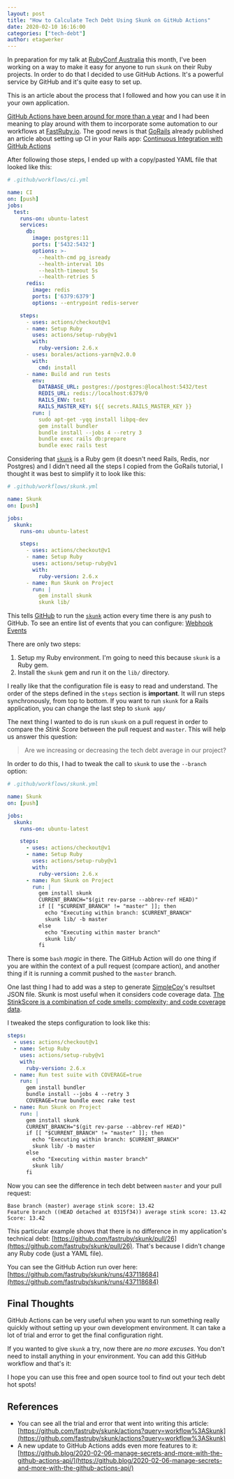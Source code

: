 ```yaml
---
layout: post
title: "How to Calculate Tech Debt Using Skunk on GitHub Actions"
date: 2020-02-10 16:16:00
categories: ["tech-debt"]
author: etagwerker
---
```


In preparation for my talk at [RubyConf Australia](https://www.rubyconf.org.au/) this
month, I've been working on a way to make it easy for anyone to run `skunk` on their
Ruby projects. In order to do that I decided to use GitHub Actions. It's a powerful
service by GitHub and it's quite easy to set up.

This is an article about the process that I followed and how you can use it in your own
application.

<!--more-->

[GitHub Actions have been around for more than a year](https://github.blog/2018-10-17-action-demos/)
and I had been meaning to play around with them to incorporate some automation to
our workflows at [FastRuby.io](https://fastruby.io). The good news is that [GoRails](https://gorails.com)
already published an article about setting up CI in your Rails app:
[Continuous Integration with GitHub Actions](https://gorails.com/episodes/github-actions-continuous-integration-ruby-on-rails)

After following those steps, I ended up with a copy/pasted YAML file that looked like this:

```yaml
# .github/workflows/ci.yml

name: CI
on: [push]
jobs:
  test:
    runs-on: ubuntu-latest
    services:
      db:
        image: postgres:11
        ports: ['5432:5432']
        options: >-
          --health-cmd pg_isready
          --health-interval 10s
          --health-timeout 5s
          --health-retries 5
      redis:
        image: redis
        ports: ['6379:6379']
        options: --entrypoint redis-server

    steps:
      - uses: actions/checkout@v1
      - name: Setup Ruby
        uses: actions/setup-ruby@v1
        with:
          ruby-version: 2.6.x
      - uses: borales/actions-yarn@v2.0.0
        with:
          cmd: install
      - name: Build and run tests
        env:
          DATABASE_URL: postgres://postgres:@localhost:5432/test
          REDIS_URL: redis://localhost:6379/0
          RAILS_ENV: test
          RAILS_MASTER_KEY: ${{ secrets.RAILS_MASTER_KEY }}
        run: |
          sudo apt-get -yqq install libpq-dev
          gem install bundler
          bundle install --jobs 4 --retry 3
          bundle exec rails db:prepare
          bundle exec rails test
```

Considering that [`skunk`](https://github.com/fastruby/skunk) is a Ruby gem (it
doesn't need Rails, Redis, nor Postgres) and I didn't need all the steps I copied
from the GoRails tutorial, I thought it was best to simplify it to look like this:

```yaml
# .github/workflows/skunk.yml

name: Skunk
on: [push]

jobs:
  skunk:
    runs-on: ubuntu-latest

    steps:
      - uses: actions/checkout@v1
      - name: Setup Ruby
        uses: actions/setup-ruby@v1
        with:
          ruby-version: 2.6.x
      - name: Run Skunk on Project
        run: |
          gem install skunk
          skunk lib/
```

This tells [GitHub](https://github.com) to run the [`skunk`](https://github.com/fastruby/skunk)
action every time there is any push to GitHub. To see an entire list
of events that you can configure: [Webhook Events](https://help.github.com/en/actions/automating-your-workflow-with-github-actions/events-that-trigger-workflows#webhook-events)

There are only two steps:

1. Setup my Ruby environment. I'm going to need this because `skunk` is a Ruby gem.
1. Install the `skunk` gem and run it on the `lib/` directory.

I really like that the configuration file is easy to read and understand. The
order of the steps defined in the `steps` section is **important**. It will run
steps synchronously, from top to bottom. If you want to run `skunk` for a Rails
application, you can change the last step to `skunk app/`

The next thing I wanted to do is run `skunk` on a pull request in order to
compare the _Stink Score_ between the pull request and `master`. This will help
us answer this question:

> Are we increasing or decreasing the tech debt average in our project?

In order to do this, I had to tweak the call to `skunk` to use the `--branch`
option:

```yaml
# .github/workflows/skunk.yml

name: Skunk
on: [push]

jobs:
  skunk:
    runs-on: ubuntu-latest

    steps:
      - uses: actions/checkout@v1
      - name: Setup Ruby
        uses: actions/setup-ruby@v1
        with:
          ruby-version: 2.6.x
      - name: Run Skunk on Project
        run: |
          gem install skunk
          CURRENT_BRANCH="$(git rev-parse --abbrev-ref HEAD)"
          if [[ "$CURRENT_BRANCH" != "master" ]]; then
            echo "Executing within branch: $CURRENT_BRANCH"
            skunk lib/ -b master
          else
            echo "Executing within master branch"
            skunk lib/
          fi
```

There is some `bash` _magic_ in there. The GitHub Action will do one thing if
you are within the context of a pull request (compare action), and another thing
if it is running a commit pushed to the `master` branch.

One last thing I had to add was a step to generate [SimpleCov](https://github.com/colszowka/simplecov)'s
resultset JSON file. Skunk is most useful when it considers code coverage data.
[The StinkScore is a combination of code smells; complexity; and code coverage data](https://github.com/fastruby/skunk#what-is-the-stinkscore).

I tweaked the steps configuration to look like this:

```yaml
steps:
  - uses: actions/checkout@v1
  - name: Setup Ruby
    uses: actions/setup-ruby@v1
    with:
      ruby-version: 2.6.x
  - name: Run test suite with COVERAGE=true
    run: |
      gem install bundler
      bundle install --jobs 4 --retry 3
      COVERAGE=true bundle exec rake test
  - name: Run Skunk on Project
    run: |
      gem install skunk
      CURRENT_BRANCH="$(git rev-parse --abbrev-ref HEAD)"
      if [[ "$CURRENT_BRANCH" != "master" ]]; then
        echo "Executing within branch: $CURRENT_BRANCH"
        skunk lib/ -b master
      else
        echo "Executing within master branch"
        skunk lib/
      fi
```

Now you can see the difference in tech debt between `master` and your pull
request:

```
Base branch (master) average stink score: 13.42
Feature branch ((HEAD detached at 0315f34)) average stink score: 13.42
Score: 13.42
```

This particular example shows that there is no difference in my application's
technical debt: [https://github.com/fastruby/skunk/pull/26](https://github.com/fastruby/skunk/pull/26).
That's because I didn't change any Ruby code (just a YAML file).

You can see the GitHub Action run over here:
[https://github.com/fastruby/skunk/runs/437118684](https://github.com/fastruby/skunk/runs/437118684)

## Final Thoughts

GitHub Actions can be very useful when you want to run something really quickly
without setting up your own development environment. It can take a lot of trial
and error to get the final configuration right.

If you wanted to give `skunk` a try, now there are _no more excuses_. You don't
need to install anything in your environment. You can add this GitHub workflow
and that's it:

<script src="https://gist.github.com/etagwerker/52e0add0af4281ed38fdc54a502b653f.js"></script>

I hope you can use this free and open source tool to find out your tech debt
hot spots!

## References

- You can see all the trial and error that went into writing this article:
[https://github.com/fastruby/skunk/actions?query=workflow%3ASkunk](https://github.com/fastruby/skunk/actions?query=workflow%3ASkunk)
- A new update to GitHub Actions adds even more features to it:
[https://github.blog/2020-02-06-manage-secrets-and-more-with-the-github-actions-api/](https://github.blog/2020-02-06-manage-secrets-and-more-with-the-github-actions-api/)
